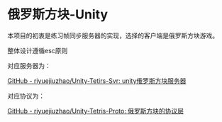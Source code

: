 # 俄罗斯方块-Unity

本项目的初衷是练习帧同步服务器的实现，选择的客户端是俄罗斯方块游戏。

整体设计遵循esc原则

对应服务器为：

[GitHub - riyuejiuzhao/Unity-Tetirs-Svr: unity俄罗斯方块服务器](https://github.com/riyuejiuzhao/Unity-Tetirs-Svr.git)

对应协议为：

[GitHub - riyuejiuzhao/Unity-Tetris-Proto: 俄罗斯方块的协议层](https://github.com/riyuejiuzhao/Unity-Tetris-Proto.git)

